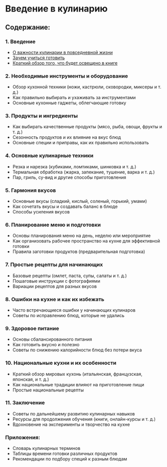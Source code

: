 # Введение в кулинарию 
## Содержание:
### 1. **Введение**
   - [О важности кулинарии в повседневной жизни](1.md)
   - [Зачем учиться готовить](2.md)
   - [Краткий обзор того, что будет освещено в книге](3.md)

### 2. **Необходимые инструменты и оборудование**
   - Обзор кухонной техники (ножи, кастрюли, сковородки, миксеры и т. д.)
   - Как правильно выбирать и ухаживать за инструментами
   - Основные кухонные гаджеты, облегчающие готовку

### 3. **Продукты и ингредиенты**
   - Как выбирать качественные продукты (мясо, рыба, овощи, фрукты и т. д.)
   - Сезонность продуктов и их влияние на вкус блюд
   - Основные специи и приправы, как их правильно использовать

### 4. **Основные кулинарные техники**
   - Резка и нарезка (кубиками, ломтиками, шинковка и т. д.)
   - Термальная обработка (жарка, запекание, тушение, варка и т. д.)
   - Пар, гриль, су-вид и другие способы приготовления

### 5. **Гармония вкусов**
   - Основные вкусы (сладкий, кислый, соленый, горький, умами)
   - Как сочетать вкусы и создавать баланс в блюде
   - Способы усиления вкусов

### 6. **Планирование меню и подготовки**
   - Основы планирования меню на день, неделю или мероприятие
   - Как организовать рабочее пространство на кухне для эффективной готовки
   - Правила заготовки продуктов (предварительная подготовка)

### 7. **Простые рецепты для начинающих**
   - Базовые рецепты (омлет, паста, супы, салаты и т. д.)
   - Пошаговые инструкции с фотографиями
   - Вариации рецептов для разных вкусов

### 8. **Ошибки на кухне и как их избежать**
   - Часто встречающиеся ошибки у начинающих кулинаров
   - Советы по исправлению блюд, которые не удались

### 9. **Здоровое питание**
   - Основы сбалансированного питания
   - Как готовить вкусно и полезно
   - Советы по снижению калорийности блюд без потери вкуса

### 10. **Национальные кухни и их особенности**
   - Краткий обзор мировых кухонь (итальянская, французская, японская, и т. д.)
   - Как национальные традиции влияют на приготовление пищи
   - Простые национальные рецепты

### 11. **Заключение**
   - Советы по дальнейшему развитию кулинарных навыков
   - Ресурсы для продолжения обучения (книги, онлайн-курсы и т. д.)
   - Вдохновение на эксперименты и творчество на кухне

### Приложения:
   - Словарь кулинарных терминов
   - Таблицы времени готовки различных продуктов
   - Рекомендации по подбору специй к разным блюдам

